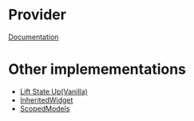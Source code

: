 # Provider
[Documentation](https://pub.dev/packages/provider)

# Other implemementations

* [Lift State Up(Vanilla)](../lift_state_up)
* [InheritedWidget](../inherited_widget)
* [ScopedModels](../scoped_models)
